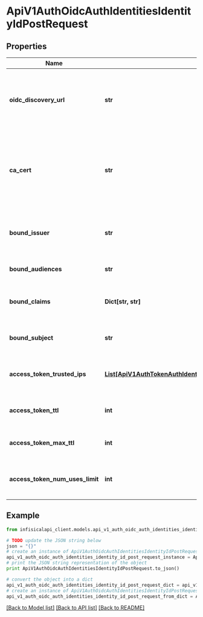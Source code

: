 # ApiV1AuthOidcAuthIdentitiesIdentityIdPostRequest


## Properties
Name | Type | Description | Notes
------------ | ------------- | ------------- | -------------
**oidc_discovery_url** | **str** | The URL used to retrieve the OpenID Connect configuration from the identity provider. | 
**ca_cert** | **str** | The PEM-encoded CA cert for establishing secure communication with the Identity Provider endpoints. | [optional] [default to '']
**bound_issuer** | **str** | The unique identifier of the identity provider issuing the JWT. | 
**bound_audiences** | **str** | The list of intended recipients. | [optional] [default to '']
**bound_claims** | **Dict[str, str]** | The attributes that should be present in the JWT for it to be valid. | 
**bound_subject** | **str** | The expected principal that is the subject of the JWT. | [optional] [default to '']
**access_token_trusted_ips** | [**List[ApiV1AuthTokenAuthIdentitiesIdentityIdPostRequestAccessTokenTrustedIpsInner]**](ApiV1AuthTokenAuthIdentitiesIdentityIdPostRequestAccessTokenTrustedIpsInner.md) | The IPs or CIDR ranges that access tokens can be used from. | [optional] [default to [{"ipAddress":"0.0.0.0/0"},{"ipAddress":"::/0"}]]
**access_token_ttl** | **int** | The lifetime for an acccess token in seconds. | [optional] [default to 2592000]
**access_token_max_ttl** | **int** | The maximum lifetime for an acccess token in seconds. | [optional] [default to 2592000]
**access_token_num_uses_limit** | **int** | The maximum number of times that an access token can be used. | [optional] [default to 0]

## Example

```python
from infisicalapi_client.models.api_v1_auth_oidc_auth_identities_identity_id_post_request import ApiV1AuthOidcAuthIdentitiesIdentityIdPostRequest

# TODO update the JSON string below
json = "{}"
# create an instance of ApiV1AuthOidcAuthIdentitiesIdentityIdPostRequest from a JSON string
api_v1_auth_oidc_auth_identities_identity_id_post_request_instance = ApiV1AuthOidcAuthIdentitiesIdentityIdPostRequest.from_json(json)
# print the JSON string representation of the object
print ApiV1AuthOidcAuthIdentitiesIdentityIdPostRequest.to_json()

# convert the object into a dict
api_v1_auth_oidc_auth_identities_identity_id_post_request_dict = api_v1_auth_oidc_auth_identities_identity_id_post_request_instance.to_dict()
# create an instance of ApiV1AuthOidcAuthIdentitiesIdentityIdPostRequest from a dict
api_v1_auth_oidc_auth_identities_identity_id_post_request_from_dict = ApiV1AuthOidcAuthIdentitiesIdentityIdPostRequest.from_dict(api_v1_auth_oidc_auth_identities_identity_id_post_request_dict)
```
[[Back to Model list]](../README.md#documentation-for-models) [[Back to API list]](../README.md#documentation-for-api-endpoints) [[Back to README]](../README.md)


